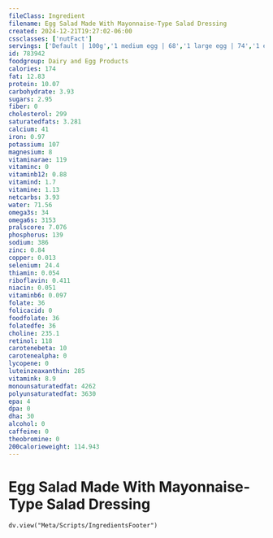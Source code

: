 ```yaml
---
fileClass: Ingredient
filename: Egg Salad Made With Mayonnaise-Type Salad Dressing
created: 2024-12-21T19:27:02-06:00
cssclasses: ['nutFact']
servings: ['Default | 100g','1 medium egg | 68','1 large egg | 74','1 extra large egg | 82','1 egg, ns as to size | 74','1 cup | 222']
id: 783942
foodgroup: Dairy and Egg Products 
calories: 174
fat: 12.83
protein: 10.07
carbohydrate: 3.93
sugars: 2.95
fiber: 0
cholesterol: 299
saturatedfats: 3.281
calcium: 41
iron: 0.97
potassium: 107
magnesium: 8
vitaminarae: 119
vitaminc: 0
vitaminb12: 0.88
vitamind: 1.7
vitamine: 1.13
netcarbs: 3.93
water: 71.56
omega3s: 34
omega6s: 3153
pralscore: 7.076
phosphorus: 139
sodium: 386
zinc: 0.84
copper: 0.013
selenium: 24.4
thiamin: 0.054
riboflavin: 0.411
niacin: 0.051
vitaminb6: 0.097
folate: 36
folicacid: 0
foodfolate: 36
folatedfe: 36
choline: 235.1
retinol: 118
carotenebeta: 10
carotenealpha: 0
lycopene: 0
luteinzeaxanthin: 285
vitamink: 8.9
monounsaturatedfat: 4262
polyunsaturatedfat: 3630
epa: 4
dpa: 0
dha: 30
alcohol: 0
caffeine: 0
theobromine: 0
200calorieweight: 114.943
---
```


# Egg Salad Made With Mayonnaise-Type Salad Dressing

```dataviewjs
dv.view("Meta/Scripts/IngredientsFooter")
```